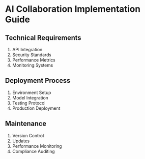 # AI Collaboration Implementation Guide

## Technical Requirements
1. API Integration
2. Security Standards
3. Performance Metrics
4. Monitoring Systems

## Deployment Process
1. Environment Setup
2. Model Integration
3. Testing Protocol
4. Production Deployment

## Maintenance
1. Version Control
2. Updates
3. Performance Monitoring
4. Compliance Auditing